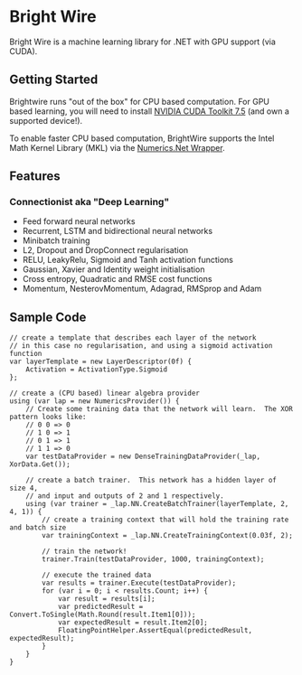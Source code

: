 # Bright Wire

Bright Wire is a machine learning library for .NET with GPU support (via CUDA).

## Getting Started

Brightwire runs "out of the box" for CPU based computation.  For GPU based learning, you will need to install
[NVIDIA CUDA Toolkit 7.5](https://developer.nvidia.com/cuda-toolkit) (and own a supported device!).

To enable faster CPU based computation, BrightWire supports the Intel Math Kernel Library (MKL) 
via the [Numerics.Net Wrapper](http://numerics.mathdotnet.com/MKL.html).

## Features

### Connectionist aka "Deep Learning"
* Feed forward neural networks
* Recurrent, LSTM and bidirectional neural networks
* Minibatch training
* L2, Dropout and DropConnect regularisation
* RELU, LeakyRelu, Sigmoid and Tanh activation functions
* Gaussian, Xavier and Identity weight initialisation
* Cross entropy, Quadratic and RMSE cost functions
* Momentum, NesterovMomentum, Adagrad, RMSprop and Adam

## Sample Code
```
// create a template that describes each layer of the network
// in this case no regularisation, and using a sigmoid activation function 
var layerTemplate = new LayerDescriptor(0f) {
    Activation = ActivationType.Sigmoid
};

// create a (CPU based) linear algebra provider
using (var lap = new NumericsProvider()) {
	// Create some training data that the network will learn.  The XOR pattern looks like:
	// 0 0 => 0
	// 1 0 => 1
	// 0 1 => 1
	// 1 1 => 0
    var testDataProvider = new DenseTrainingDataProvider(_lap, XorData.Get());

	// create a batch trainer.  This network has a hidden layer of size 4,
	// and input and outputs of 2 and 1 respectively.
    using (var trainer = _lap.NN.CreateBatchTrainer(layerTemplate, 2, 4, 1)) {
		// create a training context that will hold the training rate and batch size
        var trainingContext = _lap.NN.CreateTrainingContext(0.03f, 2);

		// train the network!
        trainer.Train(testDataProvider, 1000, trainingContext);

		// execute the trained data 
        var results = trainer.Execute(testDataProvider);
        for (var i = 0; i < results.Count; i++) {
            var result = results[i];
            var predictedResult = Convert.ToSingle(Math.Round(result.Item1[0]));
            var expectedResult = result.Item2[0];
            FloatingPointHelper.AssertEqual(predictedResult, expectedResult);
        }
    }
}
```
